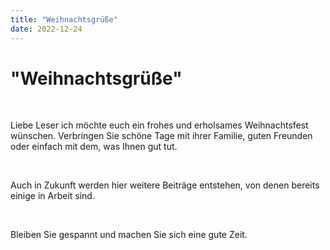 ```yaml
---
title: "Weihnachtsgrüße"
date: 2022-12-24
---
```


<h1>
"Weihnachtsgrüße" 
</h1>

</br>

<p>
  Liebe Leser ich möchte euch ein frohes und erholsames Weihnachtsfest wünschen. Verbringen Sie schöne Tage mit ihrer Familie, guten Freunden oder einfach mit dem, was Ihnen gut tut.
</p>

</br>

<p>
  Auch in Zukunft werden hier weitere Beiträge entstehen, von denen bereits einige in Arbeit sind.
</p>

</br>

<p>
  Bleiben Sie gespannt und machen Sie sich eine gute Zeit.
</p>
